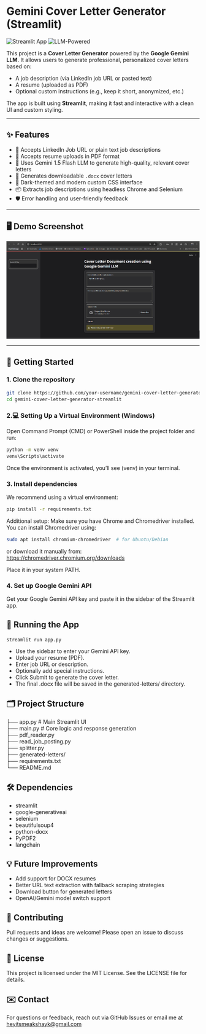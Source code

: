 # Gemini Cover Letter Generator (Streamlit)

![Streamlit App](https://img.shields.io/badge/Built%20With-Streamlit-orange?style=flat-square)
![LLM-Powered](https://img.shields.io/badge/Powered%20by-Google%20Gemini-blue?style=flat-square)

This project is a **Cover Letter Generator** powered by the **Google Gemini LLM**. It allows users to generate professional, personalized cover letters based on:

- A job description (via LinkedIn job URL or pasted text)
- A resume (uploaded as PDF)
- Optional custom instructions (e.g., keep it short, anonymized, etc.)

The app is built using **Streamlit**, making it fast and interactive with a clean UI and custom styling.

---

## ✨ Features

- 🔗 Accepts LinkedIn Job URL or plain text job descriptions
- 📄 Accepts resume uploads in PDF format
- 🧠 Uses Gemini 1.5 Flash LLM to generate high-quality, relevant cover letters
- 📝 Generates downloadable `.docx` cover letters
- 🎨 Dark-themed and modern custom CSS interface
- 📦 Extracts job descriptions using headless Chrome and Selenium
- 🛡️ Error handling and user-friendly feedback

---

## 🖥️ Demo Screenshot

![App Screenshot](https://github.com/heyitsakshayk/gemini-cover-letter-generator-streamlit/blob/main/images/demo1.png)

---

## 🚀 Getting Started

### 1. Clone the repository

```bash
git clone https://github.com/your-username/gemini-cover-letter-generator-streamlit.git
cd gemini-cover-letter-generator-streamlit
```

### 2.💻 Setting Up a Virtual Environment (Windows)
Open Command Prompt (CMD) or PowerShell inside the project folder and run:

```bash
python -m venv venv
venv\Scripts\activate
```
Once the environment is activated, you’ll see (venv) in your terminal.

### 3. Install dependencies
We recommend using a virtual environment:

```bash
pip install -r requirements.txt
```
Additional setup:
Make sure you have Chrome and Chromedriver installed. You can install Chromedriver using:

```bash
sudo apt install chromium-chromedriver  # for Ubuntu/Debian
```
or download it manually from: https://chromedriver.chromium.org/downloads

Place it in your system PATH.

### 4. Set up Google Gemini API
Get your Google Gemini API key and paste it in the sidebar of the Streamlit app.

## 🔧 Running the App
```
streamlit run app.py
```
- Use the sidebar to enter your Gemini API key.
- Upload your resume (PDF).
- Enter job URL or description.
- Optionally add special instructions.
- Click Submit to generate the cover letter.
- The final .docx file will be saved in the generated-letters/ directory.

## 🗂️ Project Structure

├── app.py                        # Main Streamlit UI  
├── main.py                       # Core logic and response generation  
├── pdf_reader.py                
├── read_job_posting.py           
├── splitter.py                   
├── generated-letters/           
├── requirements.txt             
└── README.md
## 🛠️ Dependencies
- streamlit
- google-generativeai
- selenium
- beautifulsoup4
- python-docx
- PyPDF2
- langchain

## 💡 Future Improvements
- Add support for DOCX resumes
- Better URL text extraction with fallback scraping strategies
- Download button for generated letters
- OpenAI/Gemini model switch support

## 🤝 Contributing
Pull requests and ideas are welcome! Please open an issue to discuss changes or suggestions.

## 📄 License
This project is licensed under the MIT License. See the LICENSE file for details.

## ✉️ Contact
For questions or feedback, reach out via GitHub Issues or email me at heyitsmeakshayk@gmail.com
